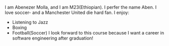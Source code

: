 I am Abenezer Molla, and I am M23(Ethiopian). I perfer the name Aben. I love soccer- and a Manchester United die hard fan. 
I enjoy:
 - Listening to Jazz
 - Boxing
 - Football(Soccer)
I look forward to this course because I want a career in software engineering after graduation!
